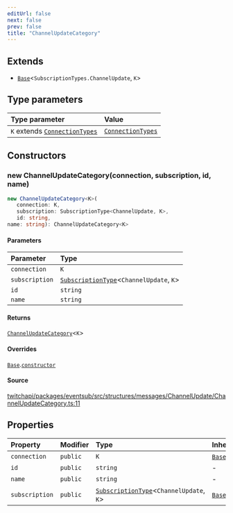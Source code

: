 ```yaml
---
editUrl: false
next: false
prev: false
title: "ChannelUpdateCategory"
---
```


## Extends

- [`Base`](/api/eventsub/classes/base/)\<`SubscriptionTypes.ChannelUpdate`, `K`\>

## Type parameters

| Type parameter | Value |
| :------ | :------ |
| `K` extends [`ConnectionTypes`](/api/eventsub/type-aliases/connectiontypes/) | [`ConnectionTypes`](/api/eventsub/type-aliases/connectiontypes/) |

## Constructors

### new ChannelUpdateCategory(connection, subscription, id, name)

```ts
new ChannelUpdateCategory<K>(
   connection: K, 
   subscription: SubscriptionType<ChannelUpdate, K>, 
   id: string, 
name: string): ChannelUpdateCategory<K>
```

#### Parameters

| Parameter | Type |
| :------ | :------ |
| `connection` | `K` |
| `subscription` | [`SubscriptionType`](/api/eventsub/type-aliases/subscriptiontype/)\<`ChannelUpdate`, `K`\> |
| `id` | `string` |
| `name` | `string` |

#### Returns

[`ChannelUpdateCategory`](/api/eventsub/classes/channelupdatecategory/)\<`K`\>

#### Overrides

[`Base`](/api/eventsub/classes/base/).[`constructor`](/api/eventsub/classes/base/#constructors)

#### Source

[twitchapi/packages/eventsub/src/structures/messages/ChannelUpdate/ChannelUpdateCategory.ts:11](https://github.com/pablornc/twitchapi//blob/f8a75ccd701e54db4c91e2b0128974da23f25d14/packages/eventsub/src/structures/messages/ChannelUpdate/ChannelUpdateCategory.ts#L11)

## Properties

| Property | Modifier | Type | Inherited from |
| :------ | :------ | :------ | :------ |
| `connection` | `public` | `K` | [`Base`](/api/eventsub/classes/base/).`connection` |
| `id` | `public` | `string` | - |
| `name` | `public` | `string` | - |
| `subscription` | `public` | [`SubscriptionType`](/api/eventsub/type-aliases/subscriptiontype/)\<`ChannelUpdate`, `K`\> | [`Base`](/api/eventsub/classes/base/).`subscription` |
